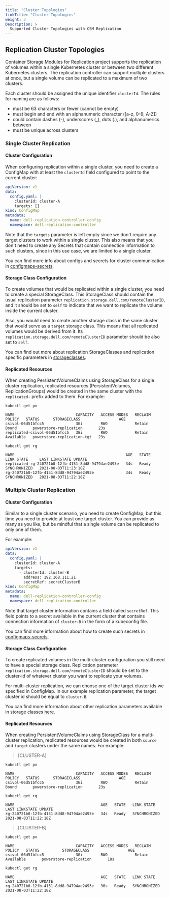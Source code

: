 ```yaml
---
title: "Cluster Topologies"
linkTitle: "Cluster Topologies"
weight: 3
Description: >
  Supported Cluster Topologies with CSM Replication
---
```


## Replication Cluster Topologies

Container Storage Modules for Replication project supports the replication of volumes within a single Kubernetes cluster or between two different
Kubernetes clusters. The replication controller can support multiple clusters at once, but a single volume can be replicated to a maximum of two clusters.

Each cluster should be assigned the unique identifier `clusterId`. The rules for naming are as follows:
* must be 63 characters or fewer (cannot be empty)
* must begin and end with an alphanumeric character ([a-z, 0-9, A-Z])
* could contain dashes (-), underscores (_), dots (.), and alphanumerics between
* must be unique across clusters

### Single Cluster Replication

#### Cluster Configuration

When configuring replication within a single cluster, you need to create a ConfigMap with at least the `clusterId`
field configured to point to the current cluster:
```yaml
apiVersion: v1
data:
  config.yaml: |
    clusterId: cluster-A
    targets: []
kind: ConfigMap
metadata:
  name: dell-replication-controller-config
  namespace: dell-replication-controller
```
Note that the `targets` parameter is left empty since we don't require any target clusters to work within a single cluster.
This also means that you don't need to create any Secrets that contain connection information to such clusters, since in this use case, we
are limited to a single cluster.

You can find more info about configs and secrets for cluster communication in [configmaps-secrets](../../../getting-started/installation/helm/modules/replication/configmap-secrets/).

#### Storage Class Configuration

To create volumes that would be replicated within a single cluster, you need to create a special StorageClass.
This StorageClass should contain the usual replication parameter `replication.storage.dell.com/remoteClusterID`, and it should
be set to `self` to indicate that we want to replicate the volume inside the current cluster.

Also, you would need to create another storage class in the same cluster that would serve as a `target` storage class. This means that all replicated volumes would be derived from it. Its `replication.storage.dell.com/remoteClusterID` parameter should be also set to `self`.

You can find out more about replication StorageClasses and replication specific parameters in [storageclasses](../../../getting-started/installation/helm/modules/replication/storageclasses).

#### Replicated Resources

When creating PersistentVolumeClaims using StorageClass for a single cluster replication, replicated resources (PersistentVolumes,
ReplicationGroups) would be created in the same cluster with the `replicated-` prefix added to them. For example:
```shell
kubectl get pv 
```
```terminal
NAME                           CAPACITY   ACCESS MODES   RECLAIM POLICY   STATUS      STORAGECLASS                 AGE
csivol-06d51bfcc5              3Gi        RWO            Retain           Bound       powerstore-replication       23s
replicated-csivol-06d51bfcc5   3Gi        RWO            Retain           Available   powerstore-replication-tgt   23s
```
```shell
kubectl get rg
```
```terminal
NAME                                                 AGE   STATE   LINK STATE     LAST LINKSTATE UPDATE
replicated-rg-240721b0-12fb-4151-8dd8-94794ae2493e   34s   Ready   SYNCHRONIZED   2021-08-03T11:23:18Z
rg-240721b0-12fb-4151-8dd8-94794ae2493e              34s   Ready   SYNCHRONIZED   2021-08-03T11:22:18Z
```

### Multiple Cluster Replication

#### Cluster Configuration

Similar to a single cluster scenario, you need to create ConfigMap, but this time you need to provide at least one target
cluster. You can provide as many as you like, but be mindful that a single volume can be replicated to only one of them.

For example:
```yaml
apiVersion: v1
data:
  config.yaml: |
    clusterId: cluster-A
    targets: 
      - clusterId: cluster-B
        address: 192.168.111.21
        secretRef: secretClusterB
kind: ConfigMap
metadata:
  name: dell-replication-controller-config
  namespace: dell-replication-controller
```
Note that target cluster information contains a field called `secretRef`. This field points to a secret available in the current cluster that contains connection information of `cluster-B` in the form of a kubeconfig file.

You can find more information about how to create such secrets in [configmaps-secrets](../../../getting-started/installation/helm/modules/replication/configmap-secrets/#communication-between-clusters).

#### Storage Class Configuration

To create replicated volumes in the multi-cluster configuration you still need to have a special storage class.
Replication parameter `replication.storage.dell.com/remoteClusterID` should be set to the cluster-id of whatever cluster you
want to replicate your volumes.

For multi-cluster replication, we can choose one of the target cluster ids we specified in
ConfigMap. In our example replication parameter, the target cluster id should be equal to `cluster-B`.

You can find more information about other replication parameters available in storage classes [here](../../../getting-started/installation/helm/modules/replication/storageclasses#common-parameters).

#### Replicated Resources

When creating PersistentVolumeClaims using StorageClass for a multi-cluster replication, replicated resources would be
created in both `source` and `target` clusters under the same names. For example:


>[CLUSTER-A]
```shell
kubectl get pv
```
```terminal
NAME                           CAPACITY   ACCESS MODES   RECLAIM POLICY   STATUS      STORAGECLASS                 AGE
csivol-06d51bfcc5              3Gi        RWO            Retain           Bound       powerstore-replication       23s
```
```shell
kubectl get rg
```
```terminal
NAME                                      AGE   STATE   LINK STATE     LAST LINKSTATE UPDATE
rg-240721b0-12fb-4151-8dd8-94794ae2493e   34s   Ready   SYNCHRONIZED   2021-08-03T11:22:18Z
```
>[CLUSTER-B]
```shell
kubectl get pv
```
```terminal
NAME                           CAPACITY   ACCESS MODES   RECLAIM POLICY   STATUS          STORAGECLASS                 AGE
csivol-06d51bfcc5              3Gi        RWO            Retain           Available       powerstore-replication       18s
```
```shell
kubectl get rg
```
```terminal
NAME                                      AGE   STATE   LINK STATE     LAST LINKSTATE UPDATE
rg-240721b0-12fb-4151-8dd8-94794ae2493e   30s   Ready   SYNCHRONIZED   2021-08-03T11:22:18Z
```
